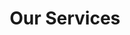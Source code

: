 ---
title: "Our Services"
description: "Lorem Ipsum"
layout: services

heading2: "Delivery"
heading3: "Quick, Easy And Affordable"

description: "<h4>We deliver daily from Nanaimo + Port Alberni:</h4>
<p>Hours: 8am to 5pm</p>
<p>Days: Monday to Friday (Weekends on call)</p>

<h4>Top Pick Up Locations:</h4>

<p>We pick up from almost anywhere.</p>
<ol>
<li>HomeDepot Nanaimo - Yes</li>
<li>Rona Nanaimo - Yes</li>
<li>Canadian Tire Nanaimo - Yes</li>
<li>IKEA Nanaimo Shipping Depot - Yes</li>
<li>All locations big and small in Nanaimo to Port Alberni are available for pick up.</li></ol>"

---
